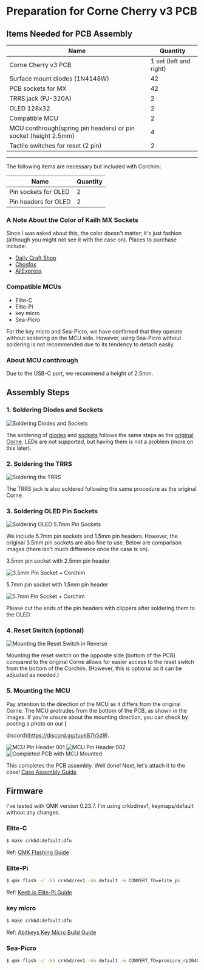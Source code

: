 # Preparation for Corne Cherry v3 PCB

## Items Needed for PCB Assembly

| Name                                              | Quantity           |
| ------------------------------------------------- | ------------------ |
| Corne Cherry v3 PCB                               | 1 set (left and right) |
| Surface mount diodes (1N4148W)                    | 42                 |
| PCB sockets for MX                                | 42                 |
| TRRS jack (PJ-320A)                               | 2                  |
| OLED 128x32                                       | 2                  |
| Compatible MCU                                    | 2                  |
| MCU conthrough(spring pin headers) or pin socket (height 2.5mm)             | 4                  |
| Tactile switches for reset (2 pin)                | 2                  |

---

The following items are necessary but included with Corchim:

| Name                   | Quantity |
| ---------------------- | -------- |
| Pin sockets for OLED   | 2        |
| Pin headers for OLED   | 2        |

### A Note About the Color of Kailh MX Sockets

Since I was asked about this, the color doesn't matter; it's just fashion (although you might not see it with the case on). Places to purchase include:

- [Daily Craft Shop](https://shop.dailycraft.jp/products/keyswitch_socket_transparent)
- [Chosfox](https://chosfox.com/products/kailh-colorful-hot-swap-socket)
- [AliExpress](https://ja.aliexpress.com/item/1005003174680450.html)

### Compatible MCUs

- Elite-C
- Elite-Pi
- key micro
- Sea-Picro

For the key micro and Sea-Picro, we have confirmed that they operate without soldering on the MCU side. However, using Sea-Picro without soldering is not recommended due to its tendency to detach easily.

### About MCU conthrough

Due to the USB-C port, we recommend a height of 2.5mm.

## Assembly Steps

### 1. Soldering Diodes and Sockets

![Soldering Diodes and Sockets](../img/corne-cherry-v3/pcb-diode-socket.jpg)

The soldering of [diodes](https://github.com/foostan/crkbd/blob/main/corne-cherry/doc/v3/buildguide_jp.md#%E3%83%80%E3%82%A4%E3%82%AA%E3%83%BC%E3%83%89) and [sockets](https://github.com/foostan/crkbd/blob/main/corne-cherry/doc/v3/buildguide_jp.md#pcb%E3%82%BD%E3%82%B1%E3%83%83%E3%83%88) follows the same steps as the [original Corne](https://github.com/foostan/crkbd/blob/main/corne-cherry/doc/v3/buildguide_jp.md). LEDs are not supported, but having them is not a problem (more on this later).

### 2. Soldering the TRRS

![Soldering the TRRS](../img/corne-cherry-v3/pcb-diode-socket-trrs.jpg)

The TRRS jack is also soldered following the same procedure as the original Corne.

### 3. Soldering OLED Pin Sockets

![Soldering OLED 5.7mm Pin Sockets](../img/corne-cherry-v3/pcb-diode-socket-trrs-oled.jpg)

We include 5.7mm pin sockets and 1.5mm pin headers. However, the original 3.5mm pin sockets are also fine to use. Below are comparison images (there isn't much difference once the case is on).

3.5mm pin socket with 2.5mm pin header

![3.5mm Pin Socket + Corchim](../img/oled-3.5mm.jpg)

5.7mm pin socket with 1.5mm pin header

![5.7mm Pin Socket + Corchim](../img/oled-5.7mm.jpg)

Please cut the ends of the pin headers with clippers after soldering them to the OLED.

### 4. Reset Switch (optional)

![Mounting the Reset Switch in Reverse](../img/corne-cherry-v3/pcb-diode-socket-trrs-oled-reset-sw.jpg)

Mounting the reset switch on the opposite side (bottom of the PCB) compared to the original Corne allows for easier access to the reset switch from the bottom of the Corchim. (However, this is optional as it can be adjusted as needed.)

### 5. Mounting the MCU

Pay attention to the direction of the MCU as it differs from the original Corne. The MCU protrudes from the bottom of the PCB, as shown in the images. If you're unsure about the mounting direction, you can check by posting a photo on our [

discord](https://discord.gg/tuykB7h5d9).

![MCU Pin Header 001](../img/mcu-pin-header-001.jpg)
![MCU Pin Header 002](../img/mcu-pin-header-002.jpg)
![Completed PCB with MCU Mounted](../img/corne-cherry-v3/completed-pcb.jpg)

This completes the PCB assembly. Well done! Next, let's attach it to the case! [Case Assembly Guide](./corchim-cherry-v3.md)

## Firmware

I've tested with QMK version 0.23.7. I'm using crkbd/rev1, keymaps/default without any changes.

### Elite-C

```sh
$ make crkbd:default:dfu
```

Ref: [QMK Flashing Guide](https://github.com/qmk/qmk_firmware/blob/master/docs/flashing.md#make-targets)

### Elite-Pi

```sh
$ qmk flash -c -kb crkbd/rev1 -km default -e CONVERT_TO=elite_pi
```

Ref: [Keeb.io Elite-Pi Guide](https://docs.keeb.io/elite-pi-guide)

### key micro

```sh
$ make crkbd:default:dfu
```

Ref: [Abitkeys Key Micro Build Guide](https://abitkeys.com/keymicro/build.html)

### Sea-Picro

```sh
$ qmk flash -c -kb crkbd/rev1 -km default -e CONVERT_TO=promicro_rp2040
```
